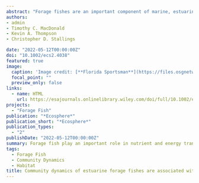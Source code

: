 ```yaml
---
abstract: "Forage fishes are an important component of marine, estuarine, and aquatic food webs that facilitate the transfer of energy and nutrients from primary producers to upper trophic levels. Previous studies of forage fishes have focused primarily on pelagic planktivorous species in pelagic environments. However, benthically associated taxa can be just as important as planktivorous species, particularly in highly productive estuarine environments that provide critical habitat for many predators. In this study, we analyzed a 20-year forage fish community composition and abundance dataset across four eastern Gulf of Mexico estuaries spanning a broad latitudinal gradient to investigate spatiotemporal variability in community structure and quantify associations with habitat. Our analyses revealed significant regional structuring of forage fish communities, coupled with a strong association with habitat characteristics related to latitudinal effects and basal resource regime. Communities in the two northern estuaries and two southern estuaries were associated primarily with planktonically reliant and benthically reliant taxa, respectively. Despite regional differences, we uncovered a coherent annual cycle in forage fish communities across all estuaries related to seasonal shifts in abundances of several abundant and ubiquitous species. We additionally revealed significant subdecadal periodicity potentially associated with bottom-up effects of global climatic cycles. The significant association of forage fish communities with habitat regime shown in this study underlies the importance of continued monitoring of these communities. This study represents a novel approach to assess this critical ecosystem component in diverse estuarine systems globally."
authors:
- admin
- Timothy C. MacDonald
- Kevin A. Thompson
- Christopher D. Stallings

date: "2022-05-12T00:00:00Z"
doi: "10.1002/ecs2.4038"
featured: true
image:
  caption: 'Image credit: [**Florida Sportsman**](https://files.osgnetworks.tv/floridasportsman/uploads/2019/04/conserve-baitfish-fish-act.jpg)'
  focal_point: ""
  preview_only: false
links:
  - name: HTML
    url: https://esajournals.onlinelibrary.wiley.com/doi/full/10.1002/ecs2.4038
projects: 
  - "Forage Fish"
publication: "*Ecosphere*"
publication_short: "*Ecosphere*"
publication_types:
  - "2"
publishDate: "2022-05-12T00:00:00Z"
summary: Forage fish play an important role in nutrient and energy transfer through the food web. In this study, we analyzed 20 years or forage fish community composition and abundance data to investigate spatiotemporal variability in community structure and quantify associations with habitat. We uncovered significant regional structuring of forage fish communities, coupled with a strong association with habitat characteristics related to latitudinal effects and basal resource regime. We additionally revealed significant subdecadal periodicity potentially associated with bottom-up effects of global climatic cycles. The significant association of forage fish communities with habitat regime shown in this study underlies the importance of continued monitoring of these communities.
tags:
  - Forage Fish
  - Community Dynamics
  - Habitat
title: Community dynamics of estuarine forage fishes are associated with a latitudinal basal resource regime
---
```





